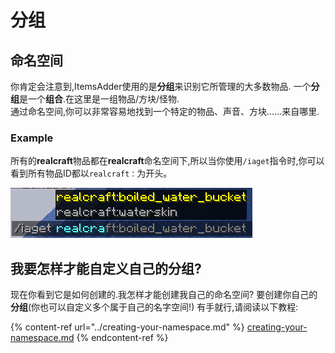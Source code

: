 # 分组

## 命名空间

你肯定会注意到,ItemsAdder使用的是**分组**来识别它所管理的大多数物品. 一个**分组**是一个**组合**.在这里是一组物品/方块/怪物.\
通过命名空间,你可以非常容易地找到一个特定的物品、声音、方块......来自哪里.

### Example

所有的**realcraft**物品都在**realcraft**命名空间下,所以当你使用`/iaget`指令时,你可以看到所有物品ID都以`realcraft：`为开头。

![](<../../../../.gitbook/assets/image (7).png>)

## 我要怎样才能自定义自己的分组?

现在你看到它是如何创建的.我怎样才能创建我自己的命名空间? 要创建你自己的**分组**(你也可以自定义多个属于自己的名字空间!) 有手就行,请阅读以下教程:

{% content-ref url="../creating-your-namespace.md" %}
[creating-your-namespace.md](../creating-your-namespace.md)
{% endcontent-ref %}
